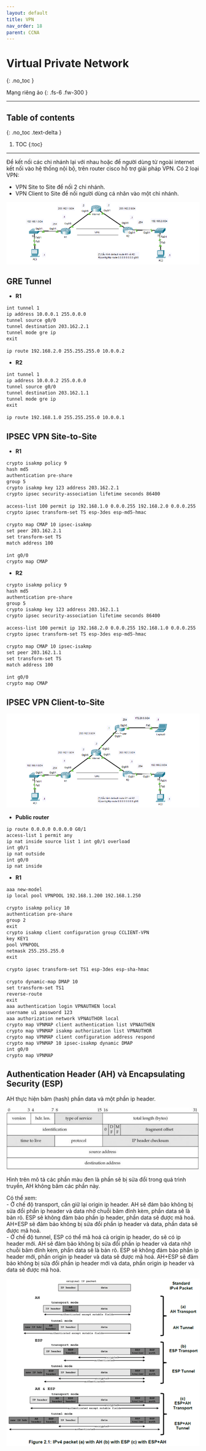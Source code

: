 ```yaml
---
layout: default
title: VPN
nav_order: 18
parent: CCNA
---
```


# Virtual Private Network
{: .no_toc }

Mạng riêng ảo
{: .fs-6 .fw-300 }

---

## Table of contents
{: .no_toc .text-delta }

1. TOC
{:toc}

---

Để kết nối các chi nhánh lại với nhau hoặc để người dùng từ ngoài internet kết nối vào hệ thống nội bộ, trên router cisco hỗ trợ giải pháp VPN. Có 2 loại VPN:
* VPN Site to Site để nối 2 chi nhánh.
* VPN Client to Site để nối người dùng cá nhân vào một chi nhánh.

![image](/docs/CCNA/img/vpn.png)

## GRE Tunnel

* __R1__

```
int tunnel 1
ip address 10.0.0.1 255.0.0.0
tunnel source g0/0
tunnel destination 203.162.2.1
tunnel mode gre ip
exit

ip route 192.168.2.0 255.255.255.0 10.0.0.2
```

* __R2__

```
int tunnel 1
ip address 10.0.0.2 255.0.0.0
tunnel source g0/0
tunnel destination 203.162.1.1
tunnel mode gre ip
exit

ip route 192.168.1.0 255.255.255.0 10.0.0.1
```

## IPSEC VPN Site-to-Site

* __R1__

```
crypto isakmp policy 9
hash md5
authentication pre-share
group 5
crypto isakmp key 123 address 203.162.2.1
crypto ipsec security-association lifetime seconds 86400

access-list 100 permit ip 192.168.1.0 0.0.0.255 192.168.2.0 0.0.0.255
crypto ipsec transform-set TS esp-3des esp-md5-hmac

crypto map CMAP 10 ipsec-isakmp
set peer 203.162.2.1
set transform-set TS
match address 100

int g0/0
crypto map CMAP
```

* __R2__

```
crypto isakmp policy 9
hash md5
authentication pre-share
group 5
crypto isakmp key 123 address 203.162.1.1
crypto ipsec security-association lifetime seconds 86400

access-list 100 permit ip 192.168.2.0 0.0.0.255 192.168.1.0 0.0.0.255
crypto ipsec transform-set TS esp-3des esp-md5-hmac

crypto map CMAP 10 ipsec-isakmp
set peer 203.162.1.1
set transform-set TS
match address 100

int g0/0
crypto map CMAP
```

## IPSEC VPN Client-to-Site

![image](/docs/CCNA/img/vpn1.png)

* __Public router__

```
ip route 0.0.0.0 0.0.0.0 G0/1
access-list 1 permit any
ip nat inside source list 1 int g0/1 overload
int g0/1
ip nat outside
int g0/0
ip nat inside
```

* __R1__

```
aaa new-model 
ip local pool VPNPOOL 192.168.1.200 192.168.1.250

crypto isakmp policy 10
authentication pre-share 
group 2
exit
crypto isakmp client configuration group CCLIENT-VPN
key KEY1 
pool VPNPOOL 
netmask 255.255.255.0
exit

crypto ipsec transform-set TS1 esp-3des esp-sha-hmac

crypto dynamic-map DMAP 10 
set transform-set TS1
reverse-route
exit
aaa authentication login VPNAUTHEN local 
username u1 password 123
aaa authorization network VPNAUTHOR local
crypto map VPNMAP client authentication list VPNAUTHEN 
crypto map VPNMAP isakmp authorization list VPNAUTHOR 
crypto map VPNMAP client configuration address respond
crypto map VPNMAP 10 ipsec-isakmp dynamic DMAP
int g0/0
crypto map VPNMAP
```

## Authentication Header (AH) và Encapsulating Security (ESP)

AH thực hiện băm (hash) phần data và một phần ip header.

![Alt text](/docs/CCNA/img/vpn-ip-header.png)

Hình trên mô tả các phần màu đen là phần sẽ bị sửa đổi trong quá trình truyền, AH không băm các phần này.

Có thể xem: <br>
\- Ở chế độ transport, cần giữ lại origin ip header. AH sẽ đảm bảo không bị sửa đổi phần ip header và data nhờ chuỗi băm đính kèm, phần data sẽ là bản rõ. ESP sẽ không đảm bảo phần ip header, phần data sẽ được mã hoá. AH+ESP sẽ đảm bảo không bị sửa đổi phần ip header và data, phần data sẽ được mã hoá. <br>
\- Ở chế độ tunnel, ESP có thể mã hoá cả origin ip header, do sẽ có ip header mới. AH sẽ đảm bảo không bị sửa đổi phần ip header và data nhờ chuỗi băm đính kèm, phần data sẽ là bản rõ. ESP sẽ không đảm bảo phần ip header mới, phần origin ip header và data sẽ được mã hoá. AH+ESP sẽ đảm bảo không bị sửa đổi phần ip header mới và data, phần origin ip header và data sẽ được mã hoá. <br>

![Alt text](/docs/CCNA/img/vpn-ah-esp.png)
